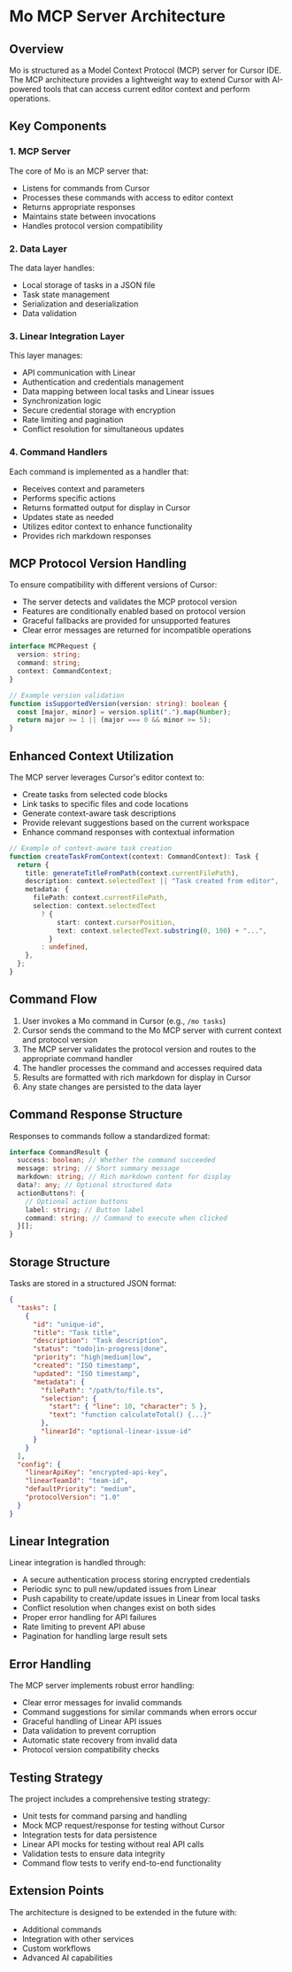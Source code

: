 # Mo MCP Server Architecture

## Overview

Mo is structured as a Model Context Protocol (MCP) server for Cursor IDE. The MCP architecture provides a lightweight way to extend Cursor with AI-powered tools that can access current editor context and perform operations.

## Key Components

### 1. MCP Server

The core of Mo is an MCP server that:

- Listens for commands from Cursor
- Processes these commands with access to editor context
- Returns appropriate responses
- Maintains state between invocations
- Handles protocol version compatibility

### 2. Data Layer

The data layer handles:

- Local storage of tasks in a JSON file
- Task state management
- Serialization and deserialization
- Data validation

### 3. Linear Integration Layer

This layer manages:

- API communication with Linear
- Authentication and credentials management
- Data mapping between local tasks and Linear issues
- Synchronization logic
- Secure credential storage with encryption
- Rate limiting and pagination
- Conflict resolution for simultaneous updates

### 4. Command Handlers

Each command is implemented as a handler that:

- Receives context and parameters
- Performs specific actions
- Returns formatted output for display in Cursor
- Updates state as needed
- Utilizes editor context to enhance functionality
- Provides rich markdown responses

## MCP Protocol Version Handling

To ensure compatibility with different versions of Cursor:

- The server detects and validates the MCP protocol version
- Features are conditionally enabled based on protocol version
- Graceful fallbacks are provided for unsupported features
- Clear error messages are returned for incompatible operations

```typescript
interface MCPRequest {
  version: string;
  command: string;
  context: CommandContext;
}

// Example version validation
function isSupportedVersion(version: string): boolean {
  const [major, minor] = version.split(".").map(Number);
  return major >= 1 || (major === 0 && minor >= 5);
}
```

## Enhanced Context Utilization

The MCP server leverages Cursor's editor context to:

- Create tasks from selected code blocks
- Link tasks to specific files and code locations
- Generate context-aware task descriptions
- Provide relevant suggestions based on the current workspace
- Enhance command responses with contextual information

```typescript
// Example of context-aware task creation
function createTaskFromContext(context: CommandContext): Task {
  return {
    title: generateTitleFromPath(context.currentFilePath),
    description: context.selectedText || "Task created from editor",
    metadata: {
      filePath: context.currentFilePath,
      selection: context.selectedText
        ? {
            start: context.cursorPosition,
            text: context.selectedText.substring(0, 100) + "...",
          }
        : undefined,
    },
  };
}
```

## Command Flow

1. User invokes a Mo command in Cursor (e.g., `/mo tasks`)
2. Cursor sends the command to the Mo MCP server with current context and protocol version
3. The MCP server validates the protocol version and routes to the appropriate command handler
4. The handler processes the command and accesses required data
5. Results are formatted with rich markdown for display in Cursor
6. Any state changes are persisted to the data layer

## Command Response Structure

Responses to commands follow a standardized format:

```typescript
interface CommandResult {
  success: boolean; // Whether the command succeeded
  message: string; // Short summary message
  markdown: string; // Rich markdown content for display
  data?: any; // Optional structured data
  actionButtons?: {
    // Optional action buttons
    label: string; // Button label
    command: string; // Command to execute when clicked
  }[];
}
```

## Storage Structure

Tasks are stored in a structured JSON format:

```json
{
  "tasks": [
    {
      "id": "unique-id",
      "title": "Task title",
      "description": "Task description",
      "status": "todo|in-progress|done",
      "priority": "high|medium|low",
      "created": "ISO timestamp",
      "updated": "ISO timestamp",
      "metadata": {
        "filePath": "/path/to/file.ts",
        "selection": {
          "start": { "line": 10, "character": 5 },
          "text": "function calculateTotal() {...}"
        },
        "linearId": "optional-linear-issue-id"
      }
    }
  ],
  "config": {
    "linearApiKey": "encrypted-api-key",
    "linearTeamId": "team-id",
    "defaultPriority": "medium",
    "protocolVersion": "1.0"
  }
}
```

## Linear Integration

Linear integration is handled through:

- A secure authentication process storing encrypted credentials
- Periodic sync to pull new/updated issues from Linear
- Push capability to create/update issues in Linear from local tasks
- Conflict resolution when changes exist on both sides
- Proper error handling for API failures
- Rate limiting to prevent API abuse
- Pagination for handling large result sets

## Error Handling

The MCP server implements robust error handling:

- Clear error messages for invalid commands
- Command suggestions for similar commands when errors occur
- Graceful handling of Linear API issues
- Data validation to prevent corruption
- Automatic state recovery from invalid data
- Protocol version compatibility checks

## Testing Strategy

The project includes a comprehensive testing strategy:

- Unit tests for command parsing and handling
- Mock MCP request/response for testing without Cursor
- Integration tests for data persistence
- Linear API mocks for testing without real API calls
- Validation tests to ensure data integrity
- Command flow tests to verify end-to-end functionality

## Extension Points

The architecture is designed to be extended in the future with:

- Additional commands
- Integration with other services
- Custom workflows
- Advanced AI capabilities
